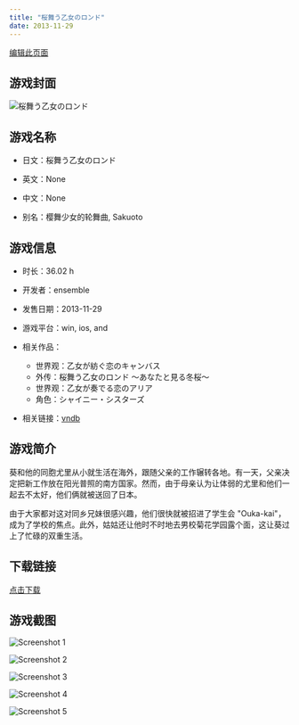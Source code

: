 ```yaml
---
title: "桜舞う乙女のロンド"
date: 2013-11-29
---
```

[编辑此页面](https://github.com/ACG-3/ADV3-source/blob/main/source/_posts/games/%E6%A1%9C%E8%88%9E%E3%81%86%E4%B9%99%E5%A5%B3%E3%81%AE%E3%83%AD%E3%83%B3%E3%83%89%20%EF%BD%9E%E3%81%82%E3%81%AA%E3%81%9F%E3%81%A8%E8%A6%8B%E3%82%8B%E5%86%AC%E6%A1%9C%EF%BD%9E.md)

## 游戏封面

![桜舞う乙女のロンド](https%3A//pan.timero.xyz/onedrive/img_lib_001/%E6%A1%9C%E8%88%9E%E3%81%86%E4%B9%99%E5%A5%B3%E3%81%AE%E3%83%AD%E3%83%B3%E3%83%89%20%EF%BD%9E%E3%81%82%E3%81%AA%E3%81%9F%E3%81%A8%E8%A6%8B%E3%82%8B%E5%86%AC%E6%A1%9C%EF%BD%9E_cover.avif)


## 游戏名称

- 日文：桜舞う乙女のロンド
- 英文：None
- 中文：None

- 别名：樱舞少女的轮舞曲, Sakuoto


## 游戏信息

- 时长：36.02 h
- 开发者：ensemble
- 发售日期：2013-11-29
- 游戏平台：win, ios, and
- 相关作品：
   - 世界观：乙女が紡ぐ恋のキャンバス
   - 外传：桜舞う乙女のロンド ～あなたと見る冬桜～
   - 世界观：乙女が奏でる恋のアリア
   - 角色：シャイニー・シスターズ

- 相关链接：[vndb](https://vndb.org/v12856)


## 游戏简介

葵和他的同胞尤里从小就生活在海外，跟随父亲的工作辗转各地。有一天，父亲决定把新工作放在阳光普照的南方国家。然而，由于母亲认为让体弱的尤里和他们一起去不太好，他们俩就被送回了日本。

由于大家都对这对同乡兄妹很感兴趣，他们很快就被招进了学生会 "Ouka-kai"，成为了学校的焦点。此外，姑姑还让他时不时地去男校菊花学园露个面，这让葵过上了忙碌的双重生活。




## 下载链接

[点击下载](https://pan.timero.xyz/onedrive/adv_lib_001/%E6%A1%9C%E8%88%9E%E3%81%86%E4%B9%99%E5%A5%B3%E3%81%AE%E3%83%AD%E3%83%B3%E3%83%89%20%EF%BD%9E%E3%81%82%E3%81%AA%E3%81%9F%E3%81%A8%E8%A6%8B%E3%82%8B%E5%86%AC%E6%A1%9C%EF%BD%9E)


## 游戏截图


![Screenshot 1](https%3A//pan.timero.xyz/onedrive/img_lib_001/%E6%A1%9C%E8%88%9E%E3%81%86%E4%B9%99%E5%A5%B3%E3%81%AE%E3%83%AD%E3%83%B3%E3%83%89%20%EF%BD%9E%E3%81%82%E3%81%AA%E3%81%9F%E3%81%A8%E8%A6%8B%E3%82%8B%E5%86%AC%E6%A1%9C%EF%BD%9E_Screenshot_1.avif)

![Screenshot 2](https%3A//pan.timero.xyz/onedrive/img_lib_001/%E6%A1%9C%E8%88%9E%E3%81%86%E4%B9%99%E5%A5%B3%E3%81%AE%E3%83%AD%E3%83%B3%E3%83%89%20%EF%BD%9E%E3%81%82%E3%81%AA%E3%81%9F%E3%81%A8%E8%A6%8B%E3%82%8B%E5%86%AC%E6%A1%9C%EF%BD%9E_Screenshot_2.avif)

![Screenshot 3](https%3A//pan.timero.xyz/onedrive/img_lib_001/%E6%A1%9C%E8%88%9E%E3%81%86%E4%B9%99%E5%A5%B3%E3%81%AE%E3%83%AD%E3%83%B3%E3%83%89%20%EF%BD%9E%E3%81%82%E3%81%AA%E3%81%9F%E3%81%A8%E8%A6%8B%E3%82%8B%E5%86%AC%E6%A1%9C%EF%BD%9E_Screenshot_3.avif)

![Screenshot 4](https%3A//pan.timero.xyz/onedrive/img_lib_001/%E6%A1%9C%E8%88%9E%E3%81%86%E4%B9%99%E5%A5%B3%E3%81%AE%E3%83%AD%E3%83%B3%E3%83%89%20%EF%BD%9E%E3%81%82%E3%81%AA%E3%81%9F%E3%81%A8%E8%A6%8B%E3%82%8B%E5%86%AC%E6%A1%9C%EF%BD%9E_Screenshot_4.avif)

![Screenshot 5](https%3A//pan.timero.xyz/onedrive/img_lib_001/%E6%A1%9C%E8%88%9E%E3%81%86%E4%B9%99%E5%A5%B3%E3%81%AE%E3%83%AD%E3%83%B3%E3%83%89%20%EF%BD%9E%E3%81%82%E3%81%AA%E3%81%9F%E3%81%A8%E8%A6%8B%E3%82%8B%E5%86%AC%E6%A1%9C%EF%BD%9E_Screenshot_5.avif)

